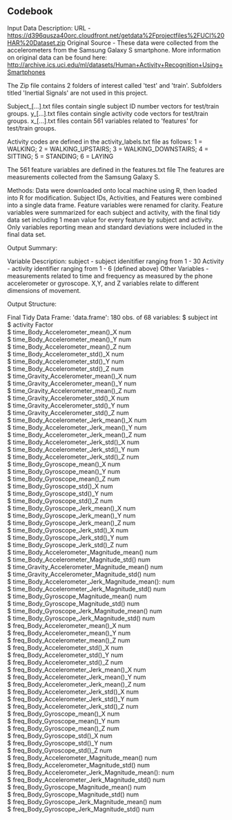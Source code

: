 ## Codebook ##

Input Data Description:
URL - https://d396qusza40orc.cloudfront.net/getdata%2Fprojectfiles%2FUCI%20HAR%20Dataset.zip 
Original Source - These data were collected from the accelerometers from the Samsung Galaxy S smartphone.
More information on original data can be found here: http://archive.ics.uci.edu/ml/datasets/Human+Activity+Recognition+Using+Smartphones

The Zip file contains 2 folders of interest called 'test' and 'train'. 
Subfolders titled 'Inertial Signals' are not used in this project.

Subject_[...].txt files contain single subject ID number vectors for test/train groups.
y_[...].txt files contain single activity code vectors for test/train groups.
x_[...].txt files contain 561 variables related to 'features' for test/train groups.

Activity codes are defined in the activity_labels.txt file as follows:
1 = WALKING; 
2 = WALKING_UPSTAIRS; 
3 = WALKING_DOWNSTAIRS; 
4 = SITTING; 
5 = STANDING;
6 = LAYING

The 561 feature variables are defined in the features.txt file
The features are measurements collected from the Samsung Galaxy S.



Methods:
Data were downloaded onto local machine using R, then loaded into R for modification. 
Subject IDs, Activities, and Features were combined into a single data frame.
Feature variables were renamed for clarity.
Feature variables were summarized for each subject and activity, with the final tidy data set including 1 mean value for every
feature by subject and activity. Only variables reporting mean and standard deviations were included in the final data set.



Output Summary:

Variable Description:
subject - subject idenitifier ranging from 1 - 30
Activity - activity identifier ranging from 1 - 6 (defined above)
Other Variables - measurements related to time and frequency as measured by the phone accelerometer or gyroscope. X,Y, and Z variables relate to different dimensions of movement.

Output Structure:

Final Tidy Data Frame:
'data.frame':	180 obs. of  68 variables:
$	subject	int	  
$	activity	Factor	  
$	time_Body_Accelerometer_mean()_X	num	  
$	time_Body_Accelerometer_mean()_Y	num	  
$	time_Body_Accelerometer_mean()_Z	num	  
$	time_Body_Accelerometer_std()_X	num	  
$	time_Body_Accelerometer_std()_Y	num	  
$	time_Body_Accelerometer_std()_Z	num	  
$	time_Gravity_Accelerometer_mean()_X	num	  
$	time_Gravity_Accelerometer_mean()_Y	num	  
$	time_Gravity_Accelerometer_mean()_Z	num	  
$	time_Gravity_Accelerometer_std()_X	num	  
$	time_Gravity_Accelerometer_std()_Y	num	  
$	time_Gravity_Accelerometer_std()_Z	num	  
$	time_Body_Accelerometer_Jerk_mean()_X	num	  
$	time_Body_Accelerometer_Jerk_mean()_Y	num	  
$	time_Body_Accelerometer_Jerk_mean()_Z	num	  
$	time_Body_Accelerometer_Jerk_std()_X	num	  
$	time_Body_Accelerometer_Jerk_std()_Y	num	  
$	time_Body_Accelerometer_Jerk_std()_Z	num	  
$	time_Body_Gyroscope_mean()_X	num	  
$	time_Body_Gyroscope_mean()_Y	num	  
$	time_Body_Gyroscope_mean()_Z	num	  
$	time_Body_Gyroscope_std()_X	num	  
$	time_Body_Gyroscope_std()_Y	num	  
$	time_Body_Gyroscope_std()_Z	num	  
$	time_Body_Gyroscope_Jerk_mean()_X	num	  
$	time_Body_Gyroscope_Jerk_mean()_Y	num	  
$	time_Body_Gyroscope_Jerk_mean()_Z	num	  
$	time_Body_Gyroscope_Jerk_std()_X	num	  
$	time_Body_Gyroscope_Jerk_std()_Y	num	  
$	time_Body_Gyroscope_Jerk_std()_Z	num	  
$	time_Body_Accelerometer_Magnitude_mean()	num	  
$	time_Body_Accelerometer_Magnitude_std()	num	  
$	time_Gravity_Accelerometer_Magnitude_mean()	num	  
$	time_Gravity_Accelerometer_Magnitude_std()	num	  
$	time_Body_Accelerometer_Jerk_Magnitude_mean():	num	  
$	time_Body_Accelerometer_Jerk_Magnitude_std()	num	  
$	time_Body_Gyroscope_Magnitude_mean()	num	  
$	time_Body_Gyroscope_Magnitude_std()	num	  
$	time_Body_Gyroscope_Jerk_Magnitude_mean()	num	  
$	time_Body_Gyroscope_Jerk_Magnitude_std()	num	  
$	freq_Body_Accelerometer_mean()_X	num	  
$	freq_Body_Accelerometer_mean()_Y	num	  
$	freq_Body_Accelerometer_mean()_Z	num	  
$	freq_Body_Accelerometer_std()_X	num	  
$	freq_Body_Accelerometer_std()_Y	num	  
$	freq_Body_Accelerometer_std()_Z	num	  
$	freq_Body_Accelerometer_Jerk_mean()_X	num	  
$	freq_Body_Accelerometer_Jerk_mean()_Y	num	  
$	freq_Body_Accelerometer_Jerk_mean()_Z	num	  
$	freq_Body_Accelerometer_Jerk_std()_X	num	  
$	freq_Body_Accelerometer_Jerk_std()_Y	num	  
$	freq_Body_Accelerometer_Jerk_std()_Z	num	  
$	freq_Body_Gyroscope_mean()_X	num	  
$	freq_Body_Gyroscope_mean()_Y	num	  
$	freq_Body_Gyroscope_mean()_Z	num	  
$	freq_Body_Gyroscope_std()_X	num	  
$	freq_Body_Gyroscope_std()_Y	num	  
$	freq_Body_Gyroscope_std()_Z	num	  
$	freq_Body_Accelerometer_Magnitude_mean()	num	  
$	freq_Body_Accelerometer_Magnitude_std()	num	  
$	freq_Body_Accelerometer_Jerk_Magnitude_mean():	num	  
$	freq_Body_Accelerometer_Jerk_Magnitude_std()	num	  
$	freq_Body_Gyroscope_Magnitude_mean()	num	  
$	freq_Body_Gyroscope_Magnitude_std()	num	  
$	freq_Body_Gyroscope_Jerk_Magnitude_mean()	num	  
$	freq_Body_Gyroscope_Jerk_Magnitude_std()	num	  
